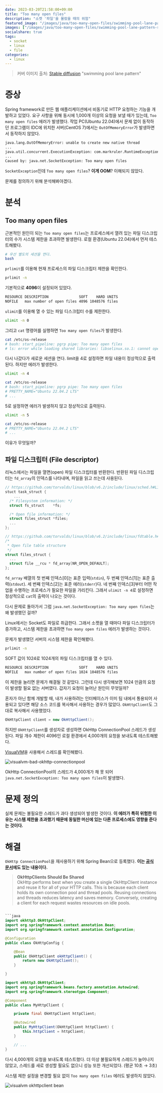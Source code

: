 ```yaml
---
date: 2023-03-20T21:58:00+09:00
title: "Too many open files"
description: "소켓 '파일'을 몰랐을 때의 위험"
featured_image: "/images/java/too-many-open-files/swimming-pool-lane-pattern-stable-diffusion.jpg"
images: ["/images/java/too-many-open-files/swimming-pool-lane-pattern-stable-diffusion.jpg"]
socialshare: true
tags:
  - socket
  - linux
  - file
categories:
  - linux
---
```


> 커버 이미지 출처: [Stable diffusion](https://stablediffusionweb.com/) "swimming pool lane pattern"

# 증상

Spring framework로 만든 웹 애플리케이션에서 비동기로 HTTP 요청하는 기능을 개발하고 있었다.
요구 사항을 위해 동시에 1,000개 이상의 요청을 보낼 때가 있는데, `Too many open files` 에러가 발생했다.
작업 PC(Ubuntu 22.04)에서 문제 없이 동작하던 프로그램이
IDC에 위치한 서버(CentOS 7)에서는 `OutOfMemoryError`가 발생하면서 동작하지 않았다.

```sh
java.lang.OutOfMemoryError: unable to create new native thread
...
java.util.concurrent.ExecutionException: com.markruler.RuntimeException: request error
...
Caused by: java.net.SocketException: Too many open files
```

`SocketException`인데 `Too many open files`? **이게 OOM**?
이해되지 않았다.

문제를 정의하기 위해 분석해봐야겠다.

# 분석

## Too many open files

근본적인 원인이 되는 `Too many open files`는
프로세스에서 열려 있는 파일 디스크립터의 수가 시스템 제한을 초과하면 발생한다.
로컬 환경(Ubuntu 22.04)에서 먼저 테스트해봤다.

```sh
# 우선 별도의 세션을 연다.
bash
```

`prlimit`를 이용해 현재 프로세스의 파일 디스크립터 제한을 확인한다.

```sh
prlimit -n
```

기본적으로 **4096**이 설정되어 있었다.

```sh
RESOURCE DESCRIPTION              SOFT    HARD UNITS
NOFILE   max number of open files 4096 1048576 files
```

`ulimit`를 이용해 열 수 있는 파일 디스크립터 수를 제한한다.

```sh
ulimit -n 0
```

그리고 `cat` 명령어를 실행하면 `Too many open files`가 발생한다.

```sh
cat /etc/os-release
# bash: start_pipeline: pgrp pipe: Too many open files
# ls: error while loading shared libraries: libselinux.so.1: cannot open shared object file: Error 24
```

다시 나갔다가 새로운 세션을 연다.
limit을 4로 설정하면 파일 내용이 정상적으로 출력된다.
하지만 에러가 발생한다.

```sh
ulimit -n 4
```

```sh
cat /etc/os-release
# bash: start_pipeline: pgrp pipe: Too many open files
# PRETTY_NAME="Ubuntu 22.04.2 LTS"
# ...
```

5로 설정하면 에러가 발생하지 않고 정상적으로 출력된다.

```sh
ulimit -n 5
```

```sh
cat /etc/os-release
# PRETTY_NAME="Ubuntu 22.04.2 LTS"
# ...
```

이유가 무엇일까?

## 파일 디스크립터 (File descriptor)

리눅스에서는 파일을 열면(open) 파일 디스크립터를 반환한다.
반환된 파일 디스크립터는 `fd_array`의 인덱스를 나타내며, 파일을 읽고 쓰는데 사용된다.

```c
// https://github.com/torvalds/linux/blob/v6.2/include/linux/sched.h#L1088
stuct task_struct {
    ...
  /* Filesystem information: */
  struct fs_struct    *fs;

  /* Open file information: */
  struct files_struct *files;
  ...
};
```

```c
// https://github.com/torvalds/linux/blob/v6.2/include/linux/fdtable.h#L49
/*
 * Open file table structure
 */
struct files_struct {
  ...
  struct file __rcu * fd_array[NR_OPEN_DEFAULT];
};
```

`fd_array` 배열의 첫 번째 인덱스[0]는 표준 입력(`stdin`), 두 번째 인덱스[1]는 표준 출력(`stdout`).
세 번째 인덱스[2]는 표준 에러(`stderr`)다.
네 번째 인덱스[3]부터 어떤 작업을 수행하는 프로세스가 필요한 파일을 가리킨다.
그래서 `ulimit -n 4`로 설정하면 정상적으로 `cat`의 출력이 나오는 것이다.

다시 문제로 돌아가서 그럼 `java.net.SocketException: Too many open files`는 왜 발생했던 걸까?

Linux에서는 Socket도 파일로 취급한다.
그래서 소켓을 열 때마다 파일 디스크립터가 증가하고,
시스템 제한을 초과하면 `Too many open files` 에러가 발생하는 것이다.

문제가 발생했던 서버의 시스템 제한을 확인해봤다.

```sh
prlimit -n
```

SOFT 값이 1024로 1024개의 파일 디스크립터를 열 수 있다.

```sh
RESOURCE DESCRIPTION              SOFT    HARD UNITS
NOFILE   max number of open files 1024 1048576 files
```

이 제한을 늘리면 문제가 해결될 것 같았다.
그런데 다시 생각해보면 1024 만큼의 요청이 발생할 필요 없는 서버였다.
갑자기 요청이 늘어난 원인이 무엇일까?

혼자가 아닌 함께 개발할 때,
내가 사용하려는 인터페이스가 이미 팀 내에서 통용되어 사용되고 있다면
해당 소스 코드를 복사해서 사용하는 경우가 많았다.
`OkHttpClient`도 그대로 복사해서 사용했었다.

```java
OkHttpClient client = new OkHttpClient();
```

하지만 `OkHttpClient`를 생성자로 생성하면 OkHttp ConnectionPool 스레드가 생성된다.
파일 개수 제한이 4096인 로컬 환경에서 4,000개의 요청을 보내도록 테스트해봤다.

[VisualVM](https://markruler.github.io/posts/java/jvm-monitoring/#visualvm)을 사용해서 스레드를 확인해봤다.

![visualvm-bad-okhttp-connectionpool](/images/java/too-many-open-files/visualvm-bad-okhttp-connectionpool.png)

OkHttp ConnectionPool의 스레드가 4,000개가 채 못 되어 `java.net.SocketException: Too many open files`이 발생했다.

# 문제 정의

실제 문제는 불필요한 스레드가 과다 생성되어 발생한 것이다.
**이 에러가 특히 위험한 이유는 시스템 제한을 초과했기 때문에 동일한 머신에 있는 다른 프로세스에도 영향을 준다는 것이다.**

# 해결

`OkHttp ConnectionPool`을 재사용하기 위해 Spring Bean으로 등록했다.
**이는 [공식 문서](https://square.github.io/okhttp/4.x/okhttp/okhttp3/-ok-http-client/)에도 있는 내용이다.**

> **OkHttpClients Should Be Shared**
>\
> OkHttp performs best when you create a single OkHttpClient instance
> and reuse it for all of your HTTP calls.
> This is because each client holds its own connection pool and thread pools.
> Reusing connections and threads reduces latency and saves memory.
> Conversely, creating a client for each request wastes resources on idle pools.

```java

```java
import okhttp3.OkHttpClient;
import org.springframework.context.annotation.Bean;
import org.springframework.context.annotation.Configuration;

@Configuration
public class OkHttpConfig {

    @Bean
    public OkHttpClient okHttpClient() {
        return new OkHttpClient();
    }

}
```

```java
import okhttp3.OkHttpClient;
import org.springframework.beans.factory.annotation.Autowired;
import org.springframework.stereotype.Component;

@Component
public class MyHttpClient {

    private final OkHttpClient httpClient;

    @Autowired
    public MyHttpClient(OkHttpClient httpClient) {
        this.httpClient = httpClient;
    }

    // ...
}
```

다시 4,000개의 요청을 보내도록 테스트했다.
더 이상 불필요하게 스레드가 늘어나지 않았고,
스레드를 새로 생성할 필요도 없으니 성능 또한 개선되었다.
(평균 10초 → 3초)

시스템 제한 설정을 변경할 필요 없이
`Too many open files` 에러도 발생하지 않았다.

![visualvm okhttpclient bean](/images/java/too-many-open-files/visualvm-okhttpclient-bean.png)
